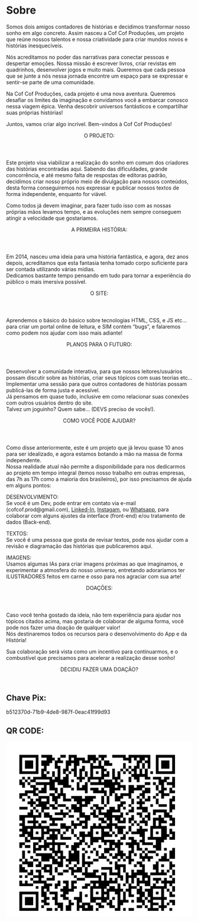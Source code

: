 # Sobre


<p>Somos dois amigos contadores de histórias e decidimos transformar nosso sonho em algo concreto. Assim nasceu a Cof Cof Produções, um projeto que reúne nossos talentos e nossa criatividade para criar mundos novos e histórias inesquecíveis.</p>
                      
<p>Nós acreditamos no poder das narrativas para conectar pessoas e despertar emoções. Nossa missão é escrever livros, criar revistas em quadrinhos, desenvolver jogos e muito mais. Queremos que cada pessoa que se junte a nós nessa jornada encontre um espaço para se expressar e sentir-se parte de uma comunidade.</p>
                      
<p>Na Cof Cof Produções, cada projeto é uma nova aventura. Queremos desafiar os limites da imaginação e convidamos você a embarcar conosco nessa viagem épica. Venha descobrir universos fantásticos e compartilhar suas próprias histórias!</p>
                      
<p>Juntos, vamos criar algo incrível. Bem-vindos à Cof Cof Produções!</p>

                  
<header>
O PROJETO:
</header>
                      
<p>Este projeto visa viabilizar a realização do sonho em comum dos criadores das histórias encontradas aqui. Sabendo das dificuldades, grande concorrência, e até mesmo falta de respostas de editoras padrão, decidimos criar nosso próprio meio de divulgação para nossos conteúdos, desta forma conseguiremos nos expressar e publicar nossos textos de forma independente, enquanto for viável.</p>
                      
<p>Como todos já devem imaginar, para fazer tudo isso com as nossas próprias mãos levamos tempo, e as evoluções nem sempre conseguem atingir a velocidade que gostaríamos.</p>
                      
                      

<header>
A PRIMEIRA HISTÓRIA: 
</header>
                      
<p>Em 2014, nasceu uma ideia para uma história fantástica, e agora, dez anos depois, acreditamos que esta fantasia tenha tomado corpo suficiente para ser contada utilizando várias mídias.<br> 
Dedicamos bastante tempo pensando em tudo para tornar a experiência do público o mais imersiva possível.
</p>
                      

                      
<header>
O SITE: 
</header>
                      
<p>Aprendemos o básico do básico sobre tecnologias HTML, CSS, e JS etc... para criar um portal online de leitura, e SIM contém “bugs”, e falaremos como podem nos ajudar com isso mais adiante!</p>
                      
                      

<header>
PLANOS PARA O FUTURO:
</header>
                      
<p>Desenvolver a comunidade interativa, para que nossos leitores/usuários possam discutir sobre as histórias, criar seus tópicos com suas teorias etc...<br>
Implementar uma sessão para que outros contadores de histórias possam publicá-las de forma justa e acessível.<br>
Já pensamos em quase tudo, inclusive em como relacionar suas conexões com outros usuários dentro do site.<br>
Talvez um joguinho? Quem sabe... (DEVS preciso de vocês!).<br>
</p>
                      
                      
                      
<header>
COMO VOCÊ PODE AJUDAR?
</header>
                      
<P>Como disse anteriormente, este é um projeto que já levou quase 10 anos para ser idealizado, e agora estamos botando a mão na massa de forma independente.<br>
Nossa realidade atual não permite a disponibilidade para nos dedicarmos ao projeto em tempo integral (temos nosso trabalho em outras empresas, das 7h as 17h  como a maioria dos brasileiros), por isso precisamos de ajuda em alguns pontos:<br>
</p>
                    
<p>DESENVOLVIMENTO:<br>
Se você é um Dev, pode entrar em contato via 
e-mail (cofcof.prod@gmail.com), 
<a href="https://www.linkedin.com/in/cof-cof-produ%C3%A7%C3%B5es/">Linked-In</a>,  
<a href="https://www.instagram.com/cofcof.prod/">Instagam</a>,
ou 
<a href="https://api.whatsapp.com/send?phone=5516991523778&text=Salve!%20%F0%9F%96%96%0A">Whatsapp</a>,
para colaborar com alguns ajustes da interface (front-end) e/ou tratamento de dados (Back-end).<br> 
</p>
                    
<p>TEXTOS:<br>
Se você é uma pessoa que gosta de revisar textos, pode nos ajudar com a revisão e diagramação das histórias que publicaremos aqui.<br> 
</p>
                    
<p>IMAGENS:<br>
Usamos algumas IAs para criar imagens próximas ao que imaginamos, e experimentar a atmosfera do nosso universo, entretando adoraríamos ter ILUSTRADORES feitos em carne e osso para nos agraciar com sua arte!
</P>
                    
<header>
DOAÇÕES:
</header>
                      
<p>Caso você tenha gostado da ideia, não tem experiência para ajudar nos tópicos citados acima, mas gostaria de colaborar de alguma forma, você pode nos fazer uma doação de qualquer valor!<br> 
Nós destinaremos todos os recursos para o desenvolvimento do App e da História!</p>
                       
<p>Sua colaboração será vista como um incentivo para continuarmos, e o combustível que precisamos para acelerar a realização desse sonho!<br>
</p>

<header> DECIDIU FAZER UMA DOAÇÃO?</header>
                      
<div class="chave_pix_box">


<div class="chave_aleatoria">

<h2>Chave Pix:</h2>
<p>b512370d-71b9-4de8-987f-0eac41f99d93</p> 

</div>

<div class="chave_qrcode">
<h2>QR CODE:</h2>
<img src="https://raw.githubusercontent.com/Cof-Cof-Producoes/website/main/images/Home-Page/Sobre/Chave-pix.jpeg" alt="QR code">
</div>
                        

</div>
                      
                      
                      
</div>
</div>
</div>
</div>